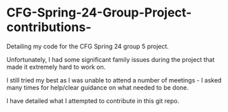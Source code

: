 # CFG-Spring-24-Group-Project-contributions-

Detailing my code for the CFG Spring 24 group 5 project. 

Unfortunately, I had some significant family issues during the project that made it extremely hard to work on.

I still tried my best as I was unable to attend a number of meetings - I asked many times for help/clear guidance on what needed to be done. 

I have detailed what I attempted to contribute in this git repo. 

